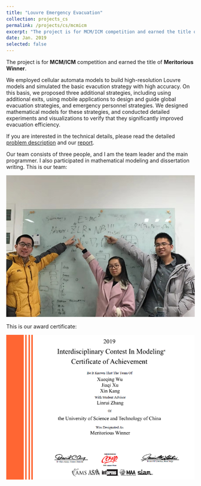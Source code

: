 ```yaml
---
title: "Louvre Emergency Evacuation"
collection: projects_cs
permalink: /projects/cs/mcmicm
excerpt: "The project is for MCM/ICM competition and earned the title of Meritorious Winner. We employed cellular automata models to build high-resolution Louvre models and simulated the basic evacution strategy with high accuracy. On this basis, we proposed three additional strategies, including using additional exits, using mobile applications to design and guide global evacuation strategies, and emergency personnel strategies. We designed mathematical models for these strategies, and conducted detailed experiments and visualizations to verify that they significantly improved evacuation efficiency."
date: Jan. 2019
selected: false
---
```


The project is for **MCM/ICM** competition and earned the title of **Meritorious Winner**.

We employed cellular automata models to build high-resolution Louvre models and simulated the basic evacution strategy with high accuracy. On this basis, we proposed three additional strategies, including using additional exits, using mobile applications to design and guide global evacuation strategies, and emergency personnel strategies. We designed mathematical models for these strategies, and conducted detailed experiments and visualizations to verify that they significantly improved evacuation efficiency.

If you are interested in the technical details, please read the detailed [problem description](http://www.mathmodels.org/Problems/2019/ICM-D/index.html) and our [report](/files/mcmicm_report.pdf).

Our team consists of three people, and I am the team leader and the main programmer. I also participated in mathematical modeling and dissertation writing. This is our team:

![](/images/mcmicm_staff.jpg)

This is our award certificate:

![](/images/mcmicm_certi.png)
